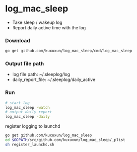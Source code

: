 # log_mac_sleep

- Take sleep / wakeup log
- Report daily active time with the log

### Download
```bash
go get github.com/kuxuxun/log_mac_sleep/cmd/log_mac_sleep
```

### Output file path
- log file path:	~/.sleeplog/log
- daily_report_file:	~/.sleeplog/daily_active

### Run
```bash
# start log
log_mac_sleep -watch
# output daily report
log_mac_sleep -daily
```

register logging to launchd
```bash
go get github.com/kuxuxun/log_mac_sleep
cd $GOPATH/src/github.com/kuxuxun/log_mac_sleep/_plist
sh register_launchd.sh
```

